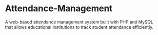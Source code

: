 # Attendance-Management
A web-based attendance management system built with PHP and MySQL that allows educational institutions to track student attendance efficiently.

